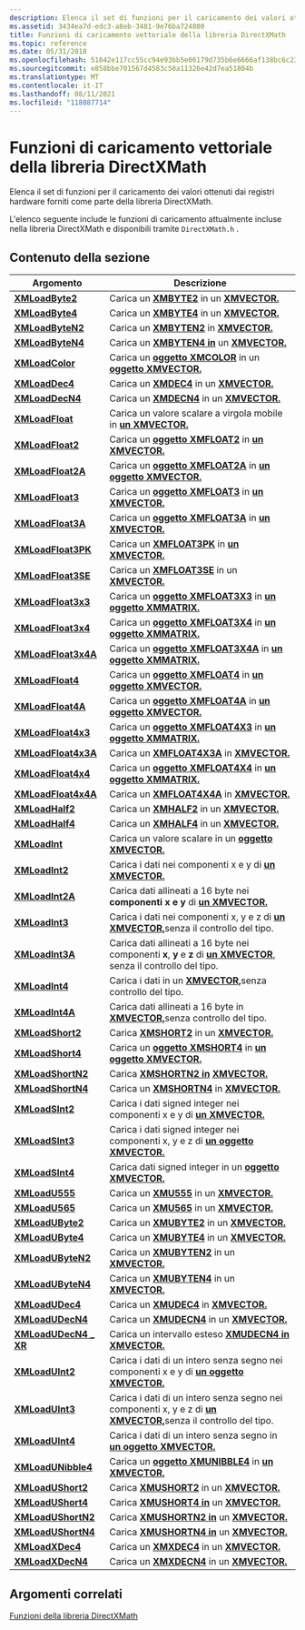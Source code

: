 ```yaml
---
description: Elenca il set di funzioni per il caricamento dei valori ottenuti dai registri hardware forniti come parte della libreria DirectXMath.
ms.assetid: 3434ea7d-edc3-a8eb-3481-9e76ba724800
title: Funzioni di caricamento vettoriale della libreria DirectXMath
ms.topic: reference
ms.date: 05/31/2018
ms.openlocfilehash: 51842e117cc55cc94e93bb5e06179d735b6e6666af138bc6c23ede9ed928028d
ms.sourcegitcommit: e858bbe701567d4583c50a11326e42d7ea51804b
ms.translationtype: MT
ms.contentlocale: it-IT
ms.lasthandoff: 08/11/2021
ms.locfileid: "118087714"
---
```

# <a name="directxmath-library-vector-load-functions"></a>Funzioni di caricamento vettoriale della libreria DirectXMath

Elenca il set di funzioni per il caricamento dei valori ottenuti dai registri hardware forniti come parte della libreria DirectXMath.

L'elenco seguente include le funzioni di caricamento attualmente incluse nella libreria DirectXMath e disponibili tramite `DirectXMath.h` .

## <a name="in-this-section"></a>Contenuto della sezione

| Argomento | Descrizione |
|-|-|
| [**XMLoadByte2**](/windows/win32/api/directxpackedvector/nf-directxpackedvector-xmloadbyte2) | Carica un [**XMBYTE2**](/windows/desktop/api/DirectXPackedVector/ns-directxpackedvector-xmbyte2) in un [**XMVECTOR.**](xmvector-data-type.md) |
| [**XMLoadByte4**](/windows/win32/api/directxpackedvector/nf-directxpackedvector-xmloadbyte4) | Carica un [**XMBYTE4**](/windows/win32/api/directxpackedvector/ns-directxpackedvector-xmbyte4) in un [**XMVECTOR.**](xmvector-data-type.md) |
| [**XMLoadByteN2**](/windows/win32/api/directxpackedvector/nf-directxpackedvector-xmloadbyten2) | Carica un [**XMBYTEN2**](/windows/desktop/api/DirectXPackedVector/ns-directxpackedvector-xmbyten2) in [**XMVECTOR.**](xmvector-data-type.md) |
| [**XMLoadByteN4**](/windows/win32/api/directxpackedvector/nf-directxpackedvector-xmloadbyten4) | Carica un [**XMBYTEN4 in**](/windows/win32/api/directxpackedvector/ns-directxpackedvector-xmbyten4) un [**XMVECTOR.**](xmvector-data-type.md) |
| [**XMLoadColor**](/windows/win32/api/directxpackedvector/nf-directxpackedvector-xmloadcolor) | Carica un [**oggetto XMCOLOR**](/windows/desktop/api/DirectXPackedVector/ns-directxpackedvector-xmcolor) in un [**oggetto XMVECTOR.**](xmvector-data-type.md) |
| [**XMLoadDec4**](/windows/win32/api/directxpackedvector/nf-directxpackedvector-xmloaddec4) | Carica un [**XMDEC4**](/windows/win32/api/directxpackedvector/ns-directxpackedvector-xmdec4) in un [**XMVECTOR.**](xmvector-data-type.md) |
| [**XMLoadDecN4**](/windows/win32/api/directxpackedvector/nf-directxpackedvector-xmloaddecn4) | Carica un [**XMDECN4**](/windows/win32/api/directxpackedvector/ns-directxpackedvector-xmdecn4) in un [**XMVECTOR.**](xmvector-data-type.md) |
| [**XMLoadFloat**](/windows/win32/api/directxmath/nf-directxmath-xmloadfloat) | Carica un valore scalare a virgola mobile in [**un XMVECTOR.**](xmvector-data-type.md) |
| [**XMLoadFloat2**](/windows/win32/api/directxmath/nf-directxmath-xmloadfloat2) | Carica un [**oggetto XMFLOAT2**](/windows/win32/api/directxmath/ns-directxmath-xmfloat2) in [**un XMVECTOR.**](xmvector-data-type.md) |
| [**XMLoadFloat2A**](/windows/win32/api/directxmath/nf-directxmath-xmloadfloat2a) | Carica un [**oggetto XMFLOAT2A**](/windows/win32/api/directxmath/ns-directxmath-xmfloat2) in [**un oggetto XMVECTOR.**](xmvector-data-type.md) |
| [**XMLoadFloat3**](/windows/win32/api/directxmath/nf-directxmath-xmloadfloat3) | Carica un [**oggetto XMFLOAT3**](/windows/win32/api/directxmath/ns-directxmath-xmfloat3) in [**un XMVECTOR.**](xmvector-data-type.md) |
| [**XMLoadFloat3A**](/windows/win32/api/directxmath/nf-directxmath-xmloadfloat3a) | Carica un [**oggetto XMFLOAT3A**](/windows/win32/api/directxmath/ns-directxmath-xmfloat3) in [**un XMVECTOR.**](xmvector-data-type.md) |
| [**XMLoadFloat3PK**](/windows/win32/api/directxpackedvector/nf-directxpackedvector-xmloadfloat3pk) | Carica un [**XMFLOAT3PK**](/windows/win32/api/directxpackedvector/ns-directxpackedvector-xmfloat3pk) in [**un XMVECTOR.**](xmvector-data-type.md) |
| [**XMLoadFloat3SE**](/windows/win32/api/directxpackedvector/nf-directxpackedvector-xmloadfloat3se) | Carica un [**XMFLOAT3SE**](/windows/win32/api/directxpackedvector/ns-directxpackedvector-xmfloat3se) in un [**XMVECTOR.**](xmvector-data-type.md) |
| [**XMLoadFloat3x3**](/windows/win32/api/directxmath/nf-directxmath-xmloadfloat3x3) | Carica un [**oggetto XMFLOAT3X3**](/windows/win32/api/directxmath/ns-directxmath-xmfloat3x3) in [**un oggetto XMMATRIX.**](/windows/win32/api/directxmath/ns-directxmath-xmmatrix) |
| [**XMLoadFloat3x4**](/windows/win32/api/directxmath/nf-directxmath-xmloadfloat3x4) | Carica un [**oggetto XMFLOAT3X4**](/windows/win32/api/directxmath/ns-directxmath-xmfloat3x4) in [**un oggetto XMMATRIX.**](/windows/win32/api/directxmath/ns-directxmath-xmmatrix) |
| [**XMLoadFloat3x4A**](/windows/win32/api/directxmath/nf-directxmath-xmloadfloat3x4a) | Carica un [**oggetto XMFLOAT3X4A**](/windows/win32/api/directxmath/ns-directxmath-xmfloat3x4a) in [**un oggetto XMMATRIX.**](/windows/win32/api/directxmath/ns-directxmath-xmmatrix) |
| [**XMLoadFloat4**](/windows/win32/api/directxmath/nf-directxmath-xmloadfloat4) | Carica un [**oggetto XMFLOAT4**](/windows/win32/api/directxmath/ns-directxmath-xmfloat4) in [**un oggetto XMVECTOR.**](xmvector-data-type.md) |
| [**XMLoadFloat4A**](/windows/win32/api/directxmath/nf-directxmath-xmloadfloat4a) | Carica un [**oggetto XMFLOAT4A**](/windows/win32/api/directxmath/ns-directxmath-xmfloat4) in [**un oggetto XMVECTOR.**](xmvector-data-type.md) |
| [**XMLoadFloat4x3**](/windows/win32/api/directxmath/nf-directxmath-xmloadfloat4x3) | Carica un [**oggetto XMFLOAT4X3**](/windows/win32/api/directxmath/ns-directxmath-xmfloat4x3) in [**un oggetto XMMATRIX.**](/windows/win32/api/directxmath/ns-directxmath-xmmatrix) |
| [**XMLoadFloat4x3A**](/windows/win32/api/directxmath/nf-directxmath-xmloadfloat4x3a) | Carica un [**XMFLOAT4X3A**](/windows/win32/api/directxmath/ns-directxmath-xmfloat4x3a) in [**XMVECTOR.**](xmvector-data-type.md) |
| [**XMLoadFloat4x4**](/windows/win32/api/directxmath/nf-directxmath-xmloadfloat4x4) | Carica un [**oggetto XMFLOAT4X4**](/windows/win32/api/directxmath/ns-directxmath-xmfloat4x4) in [**un oggetto XMMATRIX.**](/windows/win32/api/directxmath/ns-directxmath-xmmatrix) |
| [**XMLoadFloat4x4A**](/windows/win32/api/directxmath/nf-directxmath-xmloadfloat4x4a) | Carica un [**XMFLOAT4X4A**](/previous-versions/windows/desktop/legacy/ee419623(v=vs.85)) in [**XMVECTOR.**](xmvector-data-type.md) |
| [**XMLoadHalf2**](/windows/win32/api/directxpackedvector/nf-directxpackedvector-xmloadhalf2) | Carica un [**XMHALF2**](/windows/desktop/api/DirectXPackedVector/ns-directxpackedvector-xmhalf2) in un [**XMVECTOR.**](xmvector-data-type.md) |
| [**XMLoadHalf4**](/windows/win32/api/directxpackedvector/nf-directxpackedvector-xmloadhalf4) | Carica un [**XMHALF4**](/windows/desktop/api/DirectXPackedVector/ns-directxpackedvector-xmhalf4) in un [**XMVECTOR.**](xmvector-data-type.md) |
| [**XMLoadInt**](/windows/win32/api/directxmath/nf-directxmath-xmloadint) | Carica un valore scalare in un [**oggetto XMVECTOR.**](xmvector-data-type.md) |
| [**XMLoadInt2**](/windows/win32/api/directxmath/nf-directxmath-xmloadint2) | Carica i dati nei componenti x e y di [**un XMVECTOR.**](xmvector-data-type.md) |
| [**XMLoadInt2A**](/windows/win32/api/directxmath/nf-directxmath-xmloadint2a) | Carica dati allineati a 16 byte nei **componenti x** **e y** di [**un XMVECTOR.**](xmvector-data-type.md) |
| [**XMLoadInt3**](/windows/win32/api/directxmath/nf-directxmath-xmloadint3) | Carica i dati nei componenti x, y e z di [**un XMVECTOR,**](xmvector-data-type.md)senza il controllo del tipo. |
| [**XMLoadInt3A**](/windows/win32/api/directxmath/nf-directxmath-xmloadint3a) | Carica dati allineati a 16 byte nei componenti **x**, **y** e **z** di [**un XMVECTOR**](xmvector-data-type.md), senza il controllo del tipo. |
| [**XMLoadInt4**](/windows/win32/api/directxmath/nf-directxmath-xmloadint4) | Carica i dati in un [**XMVECTOR,**](xmvector-data-type.md)senza controllo del tipo. |
| [**XMLoadInt4A**](/windows/win32/api/directxmath/nf-directxmath-xmloadint4a) | Carica dati allineati a 16 byte in [**XMVECTOR,**](xmvector-data-type.md)senza controllo del tipo. |
| [**XMLoadShort2**](/windows/win32/api/directxpackedvector/nf-directxpackedvector-xmloadshort2) | Carica [**XMSHORT2**](/windows/desktop/api/DirectXPackedVector/ns-directxpackedvector-xmshort2) in un [**XMVECTOR.**](xmvector-data-type.md) |
| [**XMLoadShort4**](/windows/win32/api/directxpackedvector/nf-directxpackedvector-xmloadshort4) | Carica un [**oggetto XMSHORT4**](/windows/desktop/api/DirectXPackedVector/ns-directxpackedvector-xmshort4) in [**un oggetto XMVECTOR.**](xmvector-data-type.md) |
| [**XMLoadShortN2**](/windows/win32/api/directxpackedvector/nf-directxpackedvector-xmloadshortn2) | Carica [**XMSHORTN2 in**](/windows/desktop/api/DirectXPackedVector/ns-directxpackedvector-xmshortn2) [**XMVECTOR.**](xmvector-data-type.md) |
| [**XMLoadShortN4**](/windows/win32/api/directxpackedvector/nf-directxpackedvector-xmloadshortn4) | Carica un [**XMSHORTN4**](/windows/desktop/api/DirectXPackedVector/ns-directxpackedvector-xmshortn4) in [**XMVECTOR.**](xmvector-data-type.md) |
| [**XMLoadSInt2**](/windows/win32/api/directxmath/nf-directxmath-xmloadsint2) | Carica i dati signed integer nei componenti x e y di [**un XMVECTOR.**](xmvector-data-type.md) |
| [**XMLoadSInt3**](/windows/win32/api/directxmath/nf-directxmath-xmloadsint3) | Carica i dati signed integer nei componenti x, y e z di [**un oggetto XMVECTOR.**](xmvector-data-type.md) |
| [**XMLoadSInt4**](/windows/win32/api/directxmath/nf-directxmath-xmloadsint4) | Carica dati signed integer in un [**oggetto XMVECTOR.**](xmvector-data-type.md) |
| [**XMLoadU555**](/windows/win32/api/directxpackedvector/nf-directxpackedvector-xmloadu555) | Carica un [**XMU555**](/windows/win32/api/directxpackedvector/ns-directxpackedvector-xmu555) in un [**XMVECTOR.**](xmvector-data-type.md) |
| [**XMLoadU565**](/windows/win32/api/directxpackedvector/nf-directxpackedvector-xmloadu565) | Carica un [**XMU565**](/windows/win32/api/directxpackedvector/ns-directxpackedvector-xmu565) in un [**XMVECTOR.**](xmvector-data-type.md) |
| [**XMLoadUByte2**](/windows/win32/api/directxpackedvector/nf-directxpackedvector-xmloadubyte2) | Carica un [**XMUBYTE2**](/windows/desktop/api/DirectXPackedVector/ns-directxpackedvector-xmubyte2) in un [**XMVECTOR.**](xmvector-data-type.md) |
| [**XMLoadUByte4**](/windows/win32/api/directxpackedvector/nf-directxpackedvector-xmloadubyte4) | Carica un [**XMUBYTE4**](/windows/win32/api/directxpackedvector/ns-directxpackedvector-xmubyte4) in un [**XMVECTOR.**](xmvector-data-type.md) |
| [**XMLoadUByteN2**](/windows/win32/api/directxpackedvector/nf-directxpackedvector-xmloadubyten2) | Carica un [**XMUBYTEN2**](/windows/desktop/api/DirectXPackedVector/ns-directxpackedvector-xmubyten2) in un [**XMVECTOR.**](xmvector-data-type.md) |
| [**XMLoadUByteN4**](/windows/win32/api/directxpackedvector/nf-directxpackedvector-xmloadubyten4) | Carica un [**XMUBYTEN4**](/windows/win32/api/directxpackedvector/ns-directxpackedvector-xmubyten4) in un [**XMVECTOR.**](xmvector-data-type.md) |
| [**XMLoadUDec4**](/windows/win32/api/directxpackedvector/nf-directxpackedvector-xmloadudec4) | Carica un [**XMUDEC4**](/windows/win32/api/directxpackedvector/ns-directxpackedvector-xmudec4) in [**XMVECTOR.**](xmvector-data-type.md) |
| [**XMLoadUDecN4**](/windows/win32/api/directxpackedvector/nf-directxpackedvector-xmloadudecn4) | Carica un [**XMUDECN4**](/windows/win32/api/directxpackedvector/ns-directxpackedvector-xmudecn4) in un [**XMVECTOR.**](xmvector-data-type.md) |
| [**XMLoadUDecN4 \_ XR**](/windows/win32/api/directxpackedvector/nf-directxpackedvector-xmloadudecn4_xr) | Carica un intervallo esteso [**XMUDECN4 in**](/windows/win32/api/directxpackedvector/ns-directxpackedvector-xmudecn4) [**XMVECTOR.**](xmvector-data-type.md) |
| [**XMLoadUInt2**](/windows/win32/api/directxmath/nf-directxmath-xmloaduint2) | Carica i dati di un intero senza segno nei componenti x e y di [**un oggetto XMVECTOR.**](xmvector-data-type.md) |
| [**XMLoadUInt3**](/windows/win32/api/directxmath/nf-directxmath-xmloaduint3) | Carica i dati di un intero senza segno nei componenti x, y e z di [**un XMVECTOR,**](xmvector-data-type.md)senza il controllo del tipo. |
| [**XMLoadUInt4**](/windows/win32/api/directxmath/nf-directxmath-xmloaduint4) | Carica i dati di un intero senza segno in [**un oggetto XMVECTOR.**](xmvector-data-type.md) |
| [**XMLoadUNibble4**](/windows/win32/api/directxpackedvector/nf-directxpackedvector-xmloadunibble4) | Carica un [**oggetto XMUNIBBLE4**](/windows/win32/api/directxpackedvector/ns-directxpackedvector-xmunibble4) in [**un XMVECTOR.**](xmvector-data-type.md) |
| [**XMLoadUShort2**](/windows/win32/api/directxpackedvector/nf-directxpackedvector-xmloadushort2) | Carica [**XMUSHORT2**](/windows/desktop/api/DirectXPackedVector/ns-directxpackedvector-xmushort2) in un [**XMVECTOR.**](xmvector-data-type.md) |
| [**XMLoadUShort4**](/windows/win32/api/directxpackedvector/nf-directxpackedvector-xmloadushort4) | Carica [**XMUSHORT4 in**](/windows/desktop/api/DirectXPackedVector/ns-directxpackedvector-xmushort4) un [**XMVECTOR.**](xmvector-data-type.md) |
| [**XMLoadUShortN2**](/windows/win32/api/directxpackedvector/nf-directxpackedvector-xmloadushortn2) | Carica [**XMUSHORTN2 in**](/windows/desktop/api/DirectXPackedVector/ns-directxpackedvector-xmushortn2) un [**XMVECTOR.**](xmvector-data-type.md) |
| [**XMLoadUShortN4**](/windows/win32/api/directxpackedvector/nf-directxpackedvector-xmloadushortn4) | Carica [**XMUSHORTN4 in**](/windows/desktop/api/DirectXPackedVector/ns-directxpackedvector-xmushortn4) un [**XMVECTOR.**](xmvector-data-type.md) |
| [**XMLoadXDec4**](/windows/win32/api/directxpackedvector/nf-directxpackedvector-xmloadxdec4) | Carica un [**XMXDEC4**](/windows/win32/api/directxpackedvector/ns-directxpackedvector-xmxdec4) in un [**XMVECTOR.**](xmvector-data-type.md) |
| [**XMLoadXDecN4**](/windows/win32/api/directxpackedvector/nf-directxpackedvector-xmloadxdecn4) | Carica un [**XMXDECN4**](/windows/win32/api/directxpackedvector/ns-directxpackedvector-xmxdecn4) in un [**XMVECTOR.**](xmvector-data-type.md) |

## <a name="related-topics"></a>Argomenti correlati
[Funzioni della libreria DirectXMath](ovw-xnamath-reference-functions.md)
